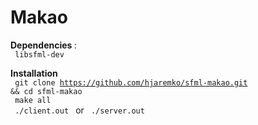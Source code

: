 # Makao

<b>Dependencies </b>:
<br>
<code>
    libsfml-dev
</code>
<br>

<b>Installation</b>
<br>
<code>
    git clone https://github.com/hjaremko/sfml-makao.git && cd sfml-makao
</code>
<br>
<code>
    make all
</code>
<br>
<code>
    ./client.out
</code>
or
<code>
    ./server.out
</code>